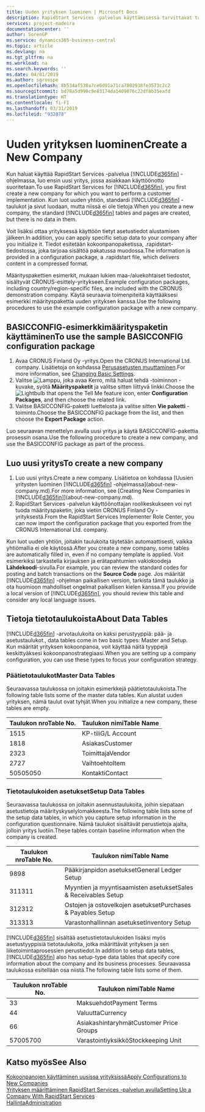 ```yaml
---
title: Uuden yrityksen luominen | Microsoft Docs
description: RapidStart Services -palvelun käyttämisessä tarvittavat taulukot ja sivut luodaan, mutta niissä ei ole tietoja.
services: project-madeira
documentationcenter: ''
author: SorenGP
ms.service: dynamics365-business-central
ms.topic: article
ms.devlang: na
ms.tgt_pltfrm: na
ms.workload: na
ms.search.keywords: ''
ms.date: 04/01/2019
ms.author: sgroespe
ms.openlocfilehash: 8b534af530a7ce6d91a71ca7802938fe3573c2c2
ms.sourcegitcommit: bd78a5d990c9e83174da1409076c22df8b35eafd
ms.translationtype: HT
ms.contentlocale: fi-FI
ms.lasthandoff: 03/31/2019
ms.locfileid: "932078"
---
```

# <a name="create-a-new-company"></a><span data-ttu-id="86d53-103">Uuden yrityksen luominen</span><span class="sxs-lookup"><span data-stu-id="86d53-103">Create a New Company</span></span>
<span data-ttu-id="86d53-104">Kun haluat käyttää RapidStart Services -palvelua [!INCLUDE[d365fin](includes/d365fin_md.md)] -ohjelmassa, luo ensin uusi yritys, jossa asiakkaan käyttöönotto suoritetaan.</span><span class="sxs-lookup"><span data-stu-id="86d53-104">To use RapidStart Services for [!INCLUDE[d365fin](includes/d365fin_md.md)], you first create a new company for which you want to perform a customer implementation.</span></span> <span data-ttu-id="86d53-105">Kun luot uuden yhtiön, standardi [!INCLUDE[d365fin](includes/d365fin_md.md)] -taulukot ja sivut luodaan, mutta niissä ei ole tietoja.</span><span class="sxs-lookup"><span data-stu-id="86d53-105">When you create a new company, the standard [!INCLUDE[d365fin](includes/d365fin_md.md)] tables and pages are created, but there is no data in them.</span></span>

<span data-ttu-id="86d53-106">Voit lisäksi ottaa yrityksessä käyttöön tietyt asetustiedot alustamisen jälkeen.</span><span class="sxs-lookup"><span data-stu-id="86d53-106">In addition, you can apply specific setup data to your company after you initialize it.</span></span> <span data-ttu-id="86d53-107">Tiedot esitetään kokoonpanopaketissa, .rapidstart-tiedostossa, joka tarjoaa sisältöä pakatussa muodossa.</span><span class="sxs-lookup"><span data-stu-id="86d53-107">The information is provided in a configuration package, a .rapidstart file, which delivers content in a compressed format.</span></span>  

<span data-ttu-id="86d53-108">Määrityspakettien esimerkit, mukaan lukien maa-/aluekohtaiset tiedostot, sisältyvät CRONUS-esittely-yritykseen.</span><span class="sxs-lookup"><span data-stu-id="86d53-108">Example configuration packages, including country/region-specific files, are included with the CRONUS demonstration company.</span></span> <span data-ttu-id="86d53-109">Käytä seuraavia toimenpiteitä käyttääksesi esimerkki määrityspakettia uuden yrityksen kanssa.</span><span class="sxs-lookup"><span data-stu-id="86d53-109">Use the following procedures to use the example configuration package with a new company.</span></span>  

## <a name="to-use-the-sample-basicconfig-configuration-package"></a><span data-ttu-id="86d53-110">BASICCONFIG-esimerkkimäärityspaketin käyttäminen</span><span class="sxs-lookup"><span data-stu-id="86d53-110">To use the sample BASICCONFIG configuration package</span></span>  
1. <span data-ttu-id="86d53-111">Avaa CRONUS Finland Oy -yritys.</span><span class="sxs-lookup"><span data-stu-id="86d53-111">Open the CRONUS International Ltd. company.</span></span> <span data-ttu-id="86d53-112">Lisätietoja on kohdassa [Perusasetusten muuttaminen](ui-change-basic-settings.md).</span><span class="sxs-lookup"><span data-stu-id="86d53-112">For more information, see [Changing Basic Settings](ui-change-basic-settings.md).</span></span>
2. <span data-ttu-id="86d53-113">Valitse ![Lamppu, joka avaa Kerro, mitä haluat tehdä -toiminnon](media/ui-search/search_small.png "Kerro, mitä haluat tehdä") -kuvake, syötä **Määrityspaketit** ja valitse sitten liittyvä linkki.</span><span class="sxs-lookup"><span data-stu-id="86d53-113">Choose the ![Lightbulb that opens the Tell Me feature](media/ui-search/search_small.png "Tell me what you want to do") icon, enter **Configuration Packages**, and then choose the related link.</span></span>  
3. <span data-ttu-id="86d53-114">Valitse BASICCONFIG-paketti luettelosta ja valitse sitten **Vie paketti** -toiminto.</span><span class="sxs-lookup"><span data-stu-id="86d53-114">Choose the BASICCONFIG package from the list, and then choose the **Export Package** action.</span></span>  

<span data-ttu-id="86d53-115">Luo seuraavan menettelyn avulla uusi yritys ja käytä BASICCONFIG-pakettia prosessin osana.</span><span class="sxs-lookup"><span data-stu-id="86d53-115">Use the following procedure to create a new company, and use the BASICCONFIG package as part of the process.</span></span>  

## <a name="to-create-a-new-company"></a><span data-ttu-id="86d53-116">Luo uusi yritys</span><span class="sxs-lookup"><span data-stu-id="86d53-116">To create a new company</span></span>  
1. <span data-ttu-id="86d53-117">Luo uusi yritys.</span><span class="sxs-lookup"><span data-stu-id="86d53-117">Create a new company.</span></span> <span data-ttu-id="86d53-118">Lisätietoa on kohdassa [Uusien yritysten luominen [!INCLUDE[d365fin](includes/d365fin_md.md)] -ohjelmassa](about-new-company.md).</span><span class="sxs-lookup"><span data-stu-id="86d53-118">For more information, see [Creating New Companies in [!INCLUDE[d365fin](includes/d365fin_md.md)]](about-new-company.md).</span></span>
2. <span data-ttu-id="86d53-119">RapidStart Services -palvelun käyttöönottajan roolikeskukseen voi nyt tuoda määrityspaketin, joka vietiin CRONUS Finland Oy -yrityksestä.</span><span class="sxs-lookup"><span data-stu-id="86d53-119">From the RapidStart Services Implementer Role Center, you can now import the configuration package that you exported from the CRONUS International Ltd. company.</span></span>

<span data-ttu-id="86d53-120">Kun luot uuden yhtiön, joitakin taulukoita täytetään automaattisesti, vaikka yhtiömallia ei ole käytössä.</span><span class="sxs-lookup"><span data-stu-id="86d53-120">After you create a new company, some tables are automatically filled in, even if no company template is applied.</span></span> <span data-ttu-id="86d53-121">Voit esimerkiksi tarkastella kirjauksen ja erätapahtumien vakiokoodeja **Lähdekoodi**-sivulla.</span><span class="sxs-lookup"><span data-stu-id="86d53-121">For example, you can review the standard codes for posting and batch transactions on the **Source Code** page.</span></span> <span data-ttu-id="86d53-122">Jos määrität [!INCLUDE[d365fin](includes/d365fin_md.md)] -ohjelman paikallisen version, tarkista tämä taulukko ja ota huomioon mahdolliset ongelmat paikallisen kielen kanssa.</span><span class="sxs-lookup"><span data-stu-id="86d53-122">If you provide a local version of [!INCLUDE[d365fin](includes/d365fin_md.md)], you should review this table and consider any local language issues.</span></span>

## <a name="about-data-tables"></a><span data-ttu-id="86d53-123">Tietoja tietotaulukoista</span><span class="sxs-lookup"><span data-stu-id="86d53-123">About Data Tables</span></span>
[!INCLUDE[d365fin](includes/d365fin_md.md)] <span data-ttu-id="86d53-124">-arvotaulukoita on kaksi perustyyppiä: pää- ja asetustaulukot.</span><span class="sxs-lookup"><span data-stu-id="86d53-124">, data tables come in two basic types: Master and Setup.</span></span> <span data-ttu-id="86d53-125">Kun määrität yrityksen kokoonpanoa, voit käyttää näitä tyyppejä keskittyäksesi kokoonpanostrategiaasi.</span><span class="sxs-lookup"><span data-stu-id="86d53-125">When you are setting up a company configuration, you can use these types to focus your configuration strategy.</span></span>  

### <a name="master-data-tables"></a><span data-ttu-id="86d53-126">Päätietotaulukot</span><span class="sxs-lookup"><span data-stu-id="86d53-126">Master Data Tables</span></span>  
<span data-ttu-id="86d53-127">Seuraavassa taulukossa on joitakin esimerkkejä päätietotaulukoista.</span><span class="sxs-lookup"><span data-stu-id="86d53-127">The following table lists some of the master data tables.</span></span> <span data-ttu-id="86d53-128">Kun alustat uuden yrityksen, nämä taulut ovat tyhjät.</span><span class="sxs-lookup"><span data-stu-id="86d53-128">When you initialize a new company, these tables are empty.</span></span>  

|<span data-ttu-id="86d53-129">Taulukon nro</span><span class="sxs-lookup"><span data-stu-id="86d53-129">Table No.</span></span>|<span data-ttu-id="86d53-130">Taulukon nimi</span><span class="sxs-lookup"><span data-stu-id="86d53-130">Table Name</span></span>|  
|-------------------|--------------------|  
|<span data-ttu-id="86d53-131">15</span><span class="sxs-lookup"><span data-stu-id="86d53-131">15</span></span>|<span data-ttu-id="86d53-132">KP-tili</span><span class="sxs-lookup"><span data-stu-id="86d53-132">G/L Account</span></span>|  
|<span data-ttu-id="86d53-133">18</span><span class="sxs-lookup"><span data-stu-id="86d53-133">18</span></span>|<span data-ttu-id="86d53-134">Asiakas</span><span class="sxs-lookup"><span data-stu-id="86d53-134">Customer</span></span>|  
|<span data-ttu-id="86d53-135">23</span><span class="sxs-lookup"><span data-stu-id="86d53-135">23</span></span>|<span data-ttu-id="86d53-136">Toimittaja</span><span class="sxs-lookup"><span data-stu-id="86d53-136">Vendor</span></span>|  
|<span data-ttu-id="86d53-137">27</span><span class="sxs-lookup"><span data-stu-id="86d53-137">27</span></span>|<span data-ttu-id="86d53-138">Vaihtoehto</span><span class="sxs-lookup"><span data-stu-id="86d53-138">Item</span></span>|  
|<span data-ttu-id="86d53-139">5050</span><span class="sxs-lookup"><span data-stu-id="86d53-139">5050</span></span>|<span data-ttu-id="86d53-140">Kontakti</span><span class="sxs-lookup"><span data-stu-id="86d53-140">Contact</span></span>|  

### <a name="setup-data-tables"></a><span data-ttu-id="86d53-141">Tietotaulukoiden asetukset</span><span class="sxs-lookup"><span data-stu-id="86d53-141">Setup Data Tables</span></span>  
<span data-ttu-id="86d53-142">Seuraavassa taulukossa on joitakin asennustaulukoita, joihin siepataan asetustietoja määrityskyselylomakkeesta.</span><span class="sxs-lookup"><span data-stu-id="86d53-142">The following table lists some of the setup data tables, in which you capture setup information in the configuration questionnaire.</span></span> <span data-ttu-id="86d53-143">Nämä taulukot sisältävät perustietoja ajalta, jolloin yritys luotiin.</span><span class="sxs-lookup"><span data-stu-id="86d53-143">These tables contain baseline information when the company is created.</span></span>  

|<span data-ttu-id="86d53-144">Taulukon nro</span><span class="sxs-lookup"><span data-stu-id="86d53-144">Table No.</span></span>|<span data-ttu-id="86d53-145">Taulukon nimi</span><span class="sxs-lookup"><span data-stu-id="86d53-145">Table Name</span></span>|  
|-------------------|--------------------|  
|<span data-ttu-id="86d53-146">98</span><span class="sxs-lookup"><span data-stu-id="86d53-146">98</span></span>|<span data-ttu-id="86d53-147">Pääkirjanpidon asetukset</span><span class="sxs-lookup"><span data-stu-id="86d53-147">General Ledger Setup</span></span>|  
|<span data-ttu-id="86d53-148">311</span><span class="sxs-lookup"><span data-stu-id="86d53-148">311</span></span>|<span data-ttu-id="86d53-149">Myyntien ja myyntisaamisten asetukset</span><span class="sxs-lookup"><span data-stu-id="86d53-149">Sales & Receivables Setup</span></span>|  
|<span data-ttu-id="86d53-150">312</span><span class="sxs-lookup"><span data-stu-id="86d53-150">312</span></span>|<span data-ttu-id="86d53-151">Ostojen ja ostovelkojen asetukset</span><span class="sxs-lookup"><span data-stu-id="86d53-151">Purchases & Payables Setup</span></span>|  
|<span data-ttu-id="86d53-152">313</span><span class="sxs-lookup"><span data-stu-id="86d53-152">313</span></span>|<span data-ttu-id="86d53-153">Varastonhallinnan asetukset</span><span class="sxs-lookup"><span data-stu-id="86d53-153">Inventory Setup</span></span>|  

<span data-ttu-id="86d53-154">[!INCLUDE[d365fin](includes/d365fin_md.md)] sisältää asetustietotaulukoiden lisäksi myös asetustyyppisiä tietotaulukoita, jotka määrittävät yrityksen ja sen liiketoimintaprosessien perustiedot.</span><span class="sxs-lookup"><span data-stu-id="86d53-154">In addition to setup data tables, [!INCLUDE[d365fin](includes/d365fin_md.md)] also has setup-type data tables that specify core information about the company and its business processes.</span></span> <span data-ttu-id="86d53-155">Seuraavassa taulukossa esitellään osa niistä.</span><span class="sxs-lookup"><span data-stu-id="86d53-155">The following table lists some of them.</span></span>  

|<span data-ttu-id="86d53-156">Taulukon nro</span><span class="sxs-lookup"><span data-stu-id="86d53-156">Table No.</span></span>|<span data-ttu-id="86d53-157">Taulukon nimi</span><span class="sxs-lookup"><span data-stu-id="86d53-157">Table Name</span></span>|  
|-------------------|--------------------|  
|<span data-ttu-id="86d53-158">3</span><span class="sxs-lookup"><span data-stu-id="86d53-158">3</span></span>|<span data-ttu-id="86d53-159">Maksuehdot</span><span class="sxs-lookup"><span data-stu-id="86d53-159">Payment Terms</span></span>|  
|<span data-ttu-id="86d53-160">4</span><span class="sxs-lookup"><span data-stu-id="86d53-160">4</span></span>|<span data-ttu-id="86d53-161">Valuutta</span><span class="sxs-lookup"><span data-stu-id="86d53-161">Currency</span></span>|  
|<span data-ttu-id="86d53-162">6</span><span class="sxs-lookup"><span data-stu-id="86d53-162">6</span></span>|<span data-ttu-id="86d53-163">Asiakashintaryhmät</span><span class="sxs-lookup"><span data-stu-id="86d53-163">Customer Price Groups</span></span>|  
|<span data-ttu-id="86d53-164">5700</span><span class="sxs-lookup"><span data-stu-id="86d53-164">5700</span></span>|<span data-ttu-id="86d53-165">Varastointiyksikkö</span><span class="sxs-lookup"><span data-stu-id="86d53-165">Stockkeeping Unit</span></span>|

  

## <a name="see-also"></a><span data-ttu-id="86d53-166">Katso myös</span><span class="sxs-lookup"><span data-stu-id="86d53-166">See Also</span></span>  
[<span data-ttu-id="86d53-167">Kokoonpanojen käyttäminen uusissa yrityksissä</span><span class="sxs-lookup"><span data-stu-id="86d53-167">Apply Configurations to New Companies</span></span>](admin-apply-configuration-to-new-companies.md)  
[<span data-ttu-id="86d53-168">Yrityksen määrittäminen RapidStart Services -palvelun avulla</span><span class="sxs-lookup"><span data-stu-id="86d53-168">Setting Up a Company With RapidStart Services</span></span>](admin-set-up-a-company-with-rapidstart.md)  
[<span data-ttu-id="86d53-169">Hallinta</span><span class="sxs-lookup"><span data-stu-id="86d53-169">Administration</span></span>](admin-setup-and-administration.md)
